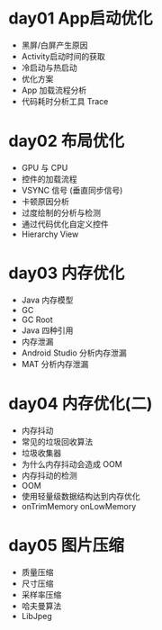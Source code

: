# day01 App启动优化 #
- 黑屏/白屏产生原因
- Activity启动时间的获取
- 冷启动与热启动
- 优化方案
- App 加载流程分析
- 代码耗时分析工具 Trace

# day02 布局优化
- GPU 与 CPU
- 控件的加载流程
- VSYNC 信号 (垂直同步信号)
- 卡顿原因分析
- 过度绘制的分析与检测
- 通过代码优化自定义控件
- Hierarchy View

# day03 内存优化
- Java 内存模型
- GC
- GC Root
- Java 四种引用
- 内存泄漏
- Android Studio 分析内存泄漏
- MAT 分析内存泄漏

# day04 内存优化(二) #
- 内存抖动
- 常见的垃圾回收算法
- 垃圾收集器
- 为什么内存抖动会造成 OOM
- 内存抖动的检测
- OOM
- 使用轻量级数据结构达到内存优化
- onTrimMemory onLowMemory

# day05 图片压缩
- 质量压缩
- 尺寸压缩
- 采样率压缩
- 哈夫曼算法
- LibJpeg
